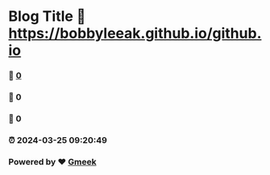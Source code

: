 # Blog Title :link: https://bobbyleeak.github.io/github.io 
### :page_facing_up: [0](https://bobbyleeak.github.io/github.io/tag.html) 
### :speech_balloon: 0 
### :hibiscus: 0 
### :alarm_clock: 2024-03-25 09:20:49 
### Powered by :heart: [Gmeek](https://github.com/Meekdai/Gmeek)
